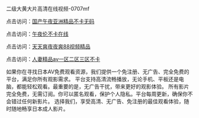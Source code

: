 二级大黄大片高清在线视频-0707mf

点击访问：<a href="https://fdhf-454.pages.dev/">国产午夜亚洲精品不卡无码</a>

点击访问：<a href="https://bered.pages.dev/">午夜伦不卡在线</a>

点击访问：<a href="https://rtj-3zo.pages.dev/">天天爽夜夜爽88视频精品</a>

点击访问：<a href="https://gfd-5xg.pages.dev/">人妻精品av一区二区三区不卡</a>

如果你在寻找日本AV免费观看资源，我们提供一个免注册、无广告、完全免费的平台，满足你所有观影需求。
平台支持高清流畅播放，无论手机、平板还是电脑，都能轻松观看。最重要的是，无广告干扰，带来更好的观影体验。
所有影片完全免费，无需订阅。你可以匿名观看，保护个人隐私。平台每周更新，确保你不会错过任何新影片。
选择我们，享受高清、无广告、免注册的最佳观看体验，随时随地畅享日本成人影片。


<span style="display:none;">[Canonical link](https://github.com/pk20250707/pk07 ）</span>



